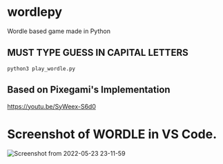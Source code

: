 # wordlepy
Wordle based game made in Python
## MUST TYPE GUESS IN CAPITAL LETTERS

```
python3 play_wordle.py
```

## Based on Pixegami's Implementation
https://youtu.be/SyWeex-S6d0

# Screenshot of WORDLE in VS Code.
![Screenshot from 2022-05-23 23-11-59](https://user-images.githubusercontent.com/44488139/169961334-11e7edd6-fd38-42b6-8d19-cab1a5471ba2.png)
